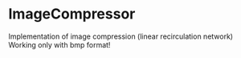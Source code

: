 # ImageCompressor
Implementation of image compression (linear recirculation network)
Working only with bmp format!
